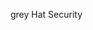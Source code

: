 grey Hat Security

<!---
AlphaMvge/AlphaMvge is a ✨ special ✨ repository because its `README.md` (this file) appears on your GitHub profile.
You can click the Preview link to take a look at your changes.
--->
